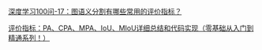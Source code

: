 
[深度学习100问-17：图语义分割有哪些常用的评价指标？](https://blog.csdn.net/weixin_37737254/article/details/104337853)

[评价指标：PA、CPA、MPA、IoU、MIoU详细总结和代码实现（零基础从入门到精通系列！）](https://blog.csdn.net/sinat_29047129/article/details/103642140)
